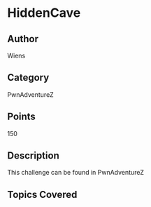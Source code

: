 # HiddenCave

## Author
Wiens
## Category
PwnAdventureZ
## Points
150
## Description
This challenge can be found in PwnAdventureZ
## Topics Covered

